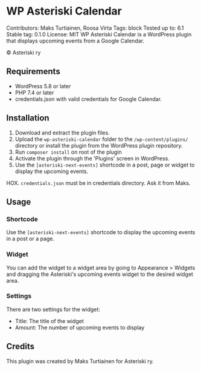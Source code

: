# WP Asteriski Calendar
Contributors: Maks Turtiainen, Roosa Virta
Tags: block
Tested up to: 6.1
Stable tag: 0.1.0
License: MIT
WP Asteriski Calendar is a WordPress plugin that displays upcoming events from a Google Calendar.

© Asteriski ry

## Requirements

- WordPress 5.8 or later
- PHP 7.4 or later
- credentials.json with valid credentials for Google Calendar.

## Installation

1. Download and extract the plugin files.
2. Upload the `wp-asteriski-calendar` folder to the `/wp-content/plugins/` directory or install the plugin from the WordPress plugin repository.
3. Run `composer install` on root of the plugin
4. Activate the plugin through the 'Plugins' screen in WordPress.
5. Use the `[asteriski-next-events]` shortcode in a post, page or widget to display the upcoming events.

HOX. `credentials.json` must be in credentials directory. Ask it from Maks.
## Usage

### Shortcode

Use the `[asteriski-next-events]` shortcode to display the upcoming events in a post or a page.

### Widget

You can add the widget to a widget area by going to Appearance > Widgets and dragging the Asteriski's upcoming events widget to the desired widget area.

### Settings

There are two settings for the widget:
* Title: The title of the widget
* Amount: The number of upcoming events to display

## Credits

This plugin was created by Maks Turtiainen for Asteriski ry.